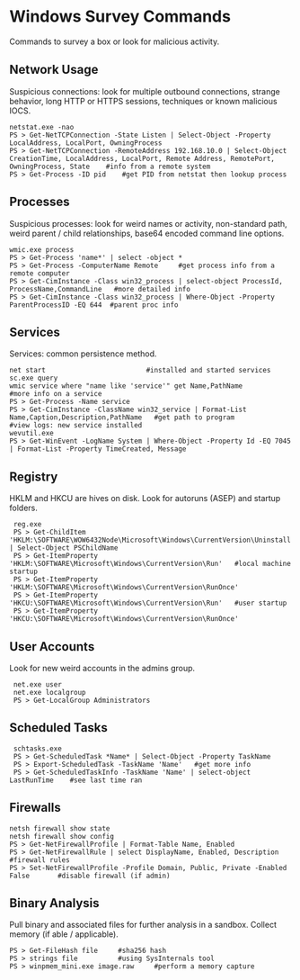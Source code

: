 # Windows Survey Commands   
Commands to survey a box or look for malicious activity.    

## Network Usage    
Suspicious connections: look for multiple outbound connections, strange behavior, long HTTP or HTTPS sessions, techniques or known malicious IOCS. 

    netstat.exe -nao
    PS > Get-NetTCPConnection -State Listen | Select-Object -Property LocalAddress, LocalPort, OwningProcess   
    PS > Get-NetTCPConnection -RemoteAddress 192.168.10.0 | Select-Object CreationTime, LocalAddress, LocalPort, Remote Address, RemotePort, OwningProcess, State    #info from a remote system   
    PS > Get-Process -ID pid    #get PID from netstat then lookup process   
    
## Processes    
Suspicious processes: look for weird names or activity, non-standard path, weird parent / child relationships, base64 encoded command line options.         

    wmic.exe process   
    PS > Get-Process 'name*' | select -object *   
    PS > Get-Process -ComputerName Remote     #get process info from a remote computer   
    PS > Get-CimInstance -Class win32_process | select-object ProcessId, ProcessName,CommandLine   #more detailed info 
    PS > Get-CimInstance -Class win32_process | Where-Object -Property ParentProcessID -EQ 644  #parent proc info  
    
## Services 
Services: common persistence method.   

    net start                         #installed and started services 
    sc.exe query 
    wmic service where "name like 'service'" get Name,PathName        #more info on a service 
    PS > Get-Process -Name service  
    PS > Get-CimInstance -ClassName win32_service | Format-List Name,Caption,Description,PathName   #get path to program
    #view logs: new service installed
    wevutil.exe  
    PS > Get-WinEvent -LogName System | Where-Object -Property Id -EQ 7045 | Format-List -Property TimeCreated, Message
 ## Registry   
 HKLM and HKCU are hives on disk. Look for autoruns (ASEP) and startup folders.      
 
     reg.exe  
     PS > Get-ChildItem 'HKLM:\SOFTWARE\WOW6432Node\Microsoft\Windows\CurrentVersion\Uninstall' | Select-Object PSChildName
     PS > Get-ItemProperty 'HKLM:\SOFTWARE\Microsoft\Windows\CurrentVersion\Run'   #local machine startup 
     PS > Get-ItemProperty 'HKLM:\SOFTWARE\Microsoft\Windows\CurrentVersion\RunOnce' 
     PS > Get-ItemProperty 'HKCU:\SOFTWARE\Microsoft\Windows\CurrentVersion\Run'   #user startup
     PS > Get-ItemProperty 'HKCU:\SOFTWARE\Microsoft\Windows\CurrentVersion\RunOnce' 
   
 ## User Accounts 
 Look for new weird accounts in the admins group.    
 
     net.exe user  
     net.exe localgroup 
     PS > Get-LocalGroup Administrators   
     
 ## Scheduled Tasks 
 
     schtasks.exe 
     PS > Get-ScheduledTask *Name* | Select-Object -Property TaskName    
     PS > Export-ScheduledTask -TaskName 'Name'   #get more info 
     PS > Get-ScheduledTaskInfo -TaskName 'Name' | select-object LastRunTime    #see last time ran
     
 ## Firewalls    
 
    netsh firewall show state 
    netsh firewall show config   
    PS > Get-NetFirewallProfile | Format-Table Name, Enabled  
    PS > Get-NetFirewallRule | select DisplayName, Enabled, Description #firewall rules 
    PS > Set-NetFirewallProfile -Profile Domain, Public, Private -Enabled False       #disable firewall (if admin)   
    
## Binary Analysis 
Pull binary and associated files for further analysis in a sandbox. Collect memory (if able / applicable).   

    PS > Get-FileHash file     #sha256 hash  
    PS > strings file          #using SysInternals tool 
    PS > winpmem_mini.exe image.raw     #perform a memory capture 
